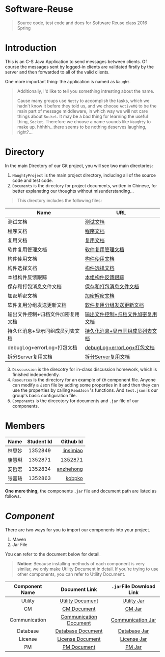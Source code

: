 # Software-Reuse

> Source code, test code and docs for Software Reuse class 2016 Spring


# Introduction

This is an C-S Java Application to send messages between clients. Of course the messages sent by logged-in clients are validated firstly by the server and then forwarded to all of the valid clients.

One more important thing: the application is named as `Naught`.

> Additionally, I'd like to tell you something intresting about the name.
> 
> Cause many groups use `Netty` to accomplish the tasks, which we hadn't know it before they told us, and we choose `ActiveMQ` to be the main part of message middleware, in which way we will not care things about `Socket`. It may be a bad thing for learning the useful thing, `Socket`. Therefore we choose a name sounds like `Naughty` to make up. hhhhh...there seems to be nothing deserves laughing, right?...

# Directory

In the main Directory of our Git project, you will see two main directories: 

1. `NaughtyProject` is the main project directory, including all of the source code and test code.
2. `Documents` is the directory for project documents, written in Chinese, for better explanating our thoughts without misunderstanding...
> This directory includes the following files: 
> 
|Name|URL|
|---|---|
|测试文档|[测试文档](https://github.com/anzhehong/Software-Reuse/blob/master/Documents/%E6%B5%8B%E8%AF%95%E6%96%87%E6%A1%A3.md)|
|程序文档|[程序文档](https://github.com/anzhehong/Software-Reuse/blob/master/Documents/%E7%A8%8B%E5%BA%8F%E6%96%87%E6%A1%A3.md)|
|复用文档|[复用文档](https://github.com/anzhehong/Software-Reuse/blob/master/Documents/%E5%A4%8D%E7%94%A8%E6%96%87%E6%A1%A3.md)|
|软件复用管理文档|[软件复用管理文档](https://github.com/anzhehong/Software-Reuse/blob/master/Documents/%E8%BD%AF%E4%BB%B6%E5%A4%8D%E7%94%A8%E7%AE%A1%E7%90%86%E6%96%87%E6%A1%A3.md)|
|构件使用文档|[构件使用文档](https://github.com/anzhehong/Software-Reuse/blob/master/Documents/%E6%9E%84%E4%BB%B6%E4%BD%BF%E7%94%A8%E6%96%87%E6%A1%A3.md)|
|构件选择文档|[构件选择文档](https://github.com/anzhehong/Software-Reuse/blob/master/Documents/%E6%9E%84%E4%BB%B6%E9%80%89%E6%8B%A9%E6%96%87%E6%A1%A3.md)|
|本组构件反馈跟踪|[本组构件反馈跟踪](https://github.com/anzhehong/Software-Reuse/blob/master/Documents/%E6%9C%AC%E7%BB%84%E6%9E%84%E4%BB%B6%E5%8F%8D%E9%A6%88%E8%B7%9F%E8%B8%AA.md)|
|保存和打包消息文件文档|[保存和打包消息文件文档](https://github.com/anzhehong/Software-Reuse/blob/master/Documents/%E4%BF%9D%E5%AD%98%E5%92%8C%E6%89%93%E5%8C%85%E6%B6%88%E6%81%AF%E6%96%87%E4%BB%B6%E6%96%87%E6%A1%A3.md)|
|加密解密文档|[加密解密文档](https://github.com/anzhehong/Software-Reuse/blob/master/Documents/%E5%8A%A0%E5%AF%86%E8%A7%A3%E5%AF%86.md)|
|软件复用分组发送更新文档|[软件复用分组发送更新文档](https://github.com/anzhehong/Software-Reuse/blob/master/Documents/%E8%BD%AF%E4%BB%B6%E5%A4%8D%E7%94%A8%E5%88%86%E7%BB%84%E5%8F%91%E9%80%81%E6%96%87%E6%A1%A3.md)|
|输出文件控制+归档文件加密复用文档|[输出文件控制+归档文件加密复用文档](https://github.com/anzhehong/Software-Reuse/blob/master/Documents/%E8%BE%93%E5%87%BA%E6%96%87%E4%BB%B6%E6%8E%A7%E5%88%B6%2B%E5%BD%92%E6%A1%A3%E6%96%87%E4%BB%B6%E5%8A%A0%E5%AF%86%E5%A4%8D%E7%94%A8%E6%96%87%E6%A1%A3)|
|持久化消息+显示同组成员列表文档|[持久化消息+显示同组成员列表文档](https://github.com/anzhehong/Software-Reuse/blob/master/Documents/%E6%8C%81%E4%B9%85%E5%8C%96%E6%B6%88%E6%81%AF%2B%E6%98%BE%E7%A4%BA%E5%90%8C%E7%BB%84%E6%88%90%E5%91%98%E5%88%97%E8%A1%A8.md)|
|debugLog+errorLog+打包文档|[debugLog+errorLog+打包文档](https://github.com/anzhehong/Software-Reuse/blob/master/Documents/debugLog%2BerrorLog%2B%E6%89%93%E5%8C%85%E6%96%87%E6%A1%A3.md)
|拆分Server复用文档|[拆分Server复用文档](https://github.com/anzhehong/Software-Reuse/blob/master/Documents/%E6%8B%86%E5%88%86Server%E5%A4%8D%E7%94%A8%E6%96%87%E6%A1%A3.md)
	
3. `Disscussion` is the direcotry for in-class discussion homework, which is finished independently.
4. `Resources` is the directory for an example of `CM` component file. Anyone can modify a Json file by adding some properties in it and then they can use the properties by calling `ReadJson` 's functions. And `test.json` is our group's basic configuration file.
5. `Components` is the direcotory for documents and `.jar` file of our components.


# Members

| Name        | Student Id           | Github Id  |
| ------------- |:-------------:| -----:|
| 林思妙| 1352849 | [linsimiao](https://github.com/linsimiao) | 
|  康慧琳     | 1352871      |   [1352871](https://github.com/1352871)|
| 安哲宏 | 1352834 | [anzhehong](https://github.com/anzhehong) |
| 张嘉琦 | 1352863      |   [kobpko](https://github.com/kobpko)  |

**One more thing,** the components `.jar` file and document path are listed as follows.

# ***Component***

There are two ways for you to import our components into your project.

1. Maven
2. Jar File

You can refer to the document below for detail.

> **Notice**: Because installing methods of each component is very similar, we only make Utility Document in detail. If you're trying to use other components, you can refer to Utility Document.

|Component Name|Document Link|`.jar`File Download Link|
|:---:|:---:|:---:|
|Utility|[Utility Document](https://github.com/anzhehong/Software-Reuse/blob/master/Components/Utilities/Utilities%20Component%20Document.md)|[Utility Jar](http://7xsf2g.com1.z0.glb.clouddn.com/jar_version0410_Utility-1.0-SNAPSHOT.jar)|
|CM|[CM Document](https://github.com/anzhehong/Software-Reuse/blob/master/Components/CM/CM%20Component%20Document.md)|[CM Jar](http://7xsf2g.com1.z0.glb.clouddn.com/jar0414_CM-1.0-SNAPSHOT-jar-with-dependencies.jar)|
|Communication|[Communication Document](https://github.com/anzhehong/Software-Reuse/blob/master/Components/Communication/Communication%20Component%20Document.md)|[Communication Jar](http://7xsf2g.com1.z0.glb.clouddn.com/jar0414_Communication-1.0-SNAPSHOT-jar-with-dependencies.jar)|
|Database|[Database Document](https://github.com/anzhehong/Software-Reuse/blob/master/Components/Database/Database%20Component%20Document.md)|[Database Jar](http://7xsf2g.com1.z0.glb.clouddn.com/jar0414_Database-1.0-SNAPSHOT-jar-with-dependencies.jar)|
|License|[License Document](https://github.com/anzhehong/Software-Reuse/blob/master/Components/License/License%20Component%20Document.md)|[License Jar](http://7xsf2g.com1.z0.glb.clouddn.com/jar0414_License-1.0-SNAPSHOT-jar-with-dependencies.jar)|
|PM|[PM Document](https://github.com/anzhehong/Software-Reuse/blob/master/Components/PM/PM%20Component%20Document.md)|[PM Jar](http://7xsf2g.com1.z0.glb.clouddn.com/jar_version0417_PM-1.0-SNAPSHOT.jar)|


